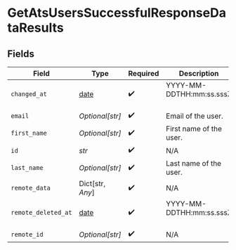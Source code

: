# GetAtsUsersSuccessfulResponseDataResults


## Fields

| Field                                                                                                                           | Type                                                                                                                            | Required                                                                                                                        | Description                                                                                                                     |
| ------------------------------------------------------------------------------------------------------------------------------- | ------------------------------------------------------------------------------------------------------------------------------- | ------------------------------------------------------------------------------------------------------------------------------- | ------------------------------------------------------------------------------------------------------------------------------- |
| `changed_at`                                                                                                                    | [date](https://docs.python.org/3/library/datetime.html#date-objects)                                                            | :heavy_check_mark:                                                                                                              | YYYY-MM-DDTHH:mm:ss.sssZ<br/><br/>[](https://developer.mozilla.org/en-US/docs/Web/JavaScript/Reference/Global_Objects/Date/toISOString) |
| `email`                                                                                                                         | *Optional[str]*                                                                                                                 | :heavy_check_mark:                                                                                                              | Email of the user.                                                                                                              |
| `first_name`                                                                                                                    | *Optional[str]*                                                                                                                 | :heavy_check_mark:                                                                                                              | First name of the user.                                                                                                         |
| `id`                                                                                                                            | *str*                                                                                                                           | :heavy_check_mark:                                                                                                              | N/A                                                                                                                             |
| `last_name`                                                                                                                     | *Optional[str]*                                                                                                                 | :heavy_check_mark:                                                                                                              | Last name of the user.                                                                                                          |
| `remote_data`                                                                                                                   | Dict[str, *Any*]                                                                                                                | :heavy_check_mark:                                                                                                              | N/A                                                                                                                             |
| `remote_deleted_at`                                                                                                             | [date](https://docs.python.org/3/library/datetime.html#date-objects)                                                            | :heavy_check_mark:                                                                                                              | YYYY-MM-DDTHH:mm:ss.sssZ<br/><br/>[](https://developer.mozilla.org/en-US/docs/Web/JavaScript/Reference/Global_Objects/Date/toISOString) |
| `remote_id`                                                                                                                     | *Optional[str]*                                                                                                                 | :heavy_check_mark:                                                                                                              | N/A                                                                                                                             |